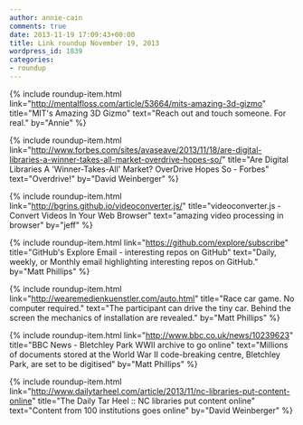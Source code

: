 ```yaml
---
author: annie-cain
comments: true
date: 2013-11-19 17:09:43+00:00
title: Link roundup November 19, 2013
wordpress_id: 1839
categories:
- roundup
---
```


{% include roundup-item.html
  link="http://mentalfloss.com/article/53664/mits-amazing-3d-gizmo"
  title="MIT's Amazing 3D Gizmo"
  text="Reach out and touch someone.  For real."
  by="Annie"
%}

{% include roundup-item.html
  link="http://www.forbes.com/sites/avaseave/2013/11/18/are-digital-libraries-a-winner-takes-all-market-overdrive-hopes-so/"
  title="Are Digital Libraries A 'Winner-Takes-All' Market? OverDrive Hopes So - Forbes"
  text="Overdrive!"
  by="David Weinberger"
%}

{% include roundup-item.html
  link="http://bgrins.github.io/videoconverter.js/"
  title="videoconverter.js - Convert Videos In Your Web Browser"
  text="amazing video processing in browser"
  by="jeff"
%}

{% include roundup-item.html
  link="https://github.com/explore/subscribe"
  title="GitHub's Explore Email - interesting repos on GitHub"
  text="Daily, weekly, or Monthly email highlighting interesting repos on GitHub."
  by="Matt Phillips"
%}

{% include roundup-item.html
  link="http://wearemedienkuenstler.com/auto.html"
  title="Race car game. No computer required."
  text="The participant can drive the tiny car. Behind the screen the mechanics of installation are revealed."
  by="Matt Phillips"
%}

{% include roundup-item.html
  link="http://www.bbc.co.uk/news/10239623"
  title="BBC News - Bletchley Park WWII archive to go online"
  text="Millions of documents stored at the World War II code-breaking centre, Bletchley Park, are set to be digitised"
  by="Matt Phillips"
%}

{% include roundup-item.html
  link="http://www.dailytarheel.com/article/2013/11/nc-libraries-put-content-online"
  title="The Daily Tar Heel :: NC libraries put content online"
  text="Content from 100 institutions goes online"
  by="David Weinberger"
%}
